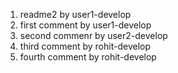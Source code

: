 1. readme2 by user1-develop
2. first comment by user1-develop
3. second commenr by user2-develop
4. third comment by rohit-develop
5. fourth comment by rohit-develop